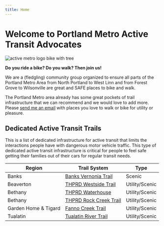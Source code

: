 ```yaml
---
title: Home
---
```


# Welcome to Portland Metro Active Transit Advocates

![active metro logo bike with tree](activemetro.png#floatright)

**Do you ride a bike? Do you walk? Then join us!**

We are a (fledgling) community group organized to ensure all parts of the Portland Metro Area from North Portland to West Linn and from Forest Grove to Wilsonville are great and SAFE places to bike and walk.

The Portland Metro area already has some great pockets of trail infrastructure that we can recommend and we would love to add more. Please [send me an email](mailto:brandon@activemetro.org) with places you love to walk or bike for utility or pleasure.

## Dedicated Active Transit Trails

This is a list of dedicated infrastructure for active transit that limits the interactions people have with dangerous motor vehicle traffic. This type of dedicated active transit infrastructure is critical for people to feel safe getting their families out of their cars for regular transit needs.

| Region    | Trail System      | Type              |
|-----------|-------------------|-------------------| 
| Banks | [Banks Vernonia Trail](https://stateparks.oregon.gov/index.cfm?do=park.profile&parkId=104) | Scenic    |
| Beaverton | [THPRD Westside Trail](https://www.thprd.org/parks-and-trails/westside-trail) | Utility/Scenic |
| Bethany   | [THPRD Waterhouse](https://www.thprd.org/parks-and-trails/waterhouse-trail)  | Utility/Scenic    |
| Bethany   | [THPRD Rock Creek Trail](https://www.thprd.org/parks-and-trails/rock-creek-trail)  | Utility/Scenic    |
| Garden Home & Tigard | [Fanno Creek Trail](https://thprd.org/parks-and-trails/fanno-creek-trail) | Utility/Scenic |
| Tualatin  | [Tualatin River Trail](https://www.tualatinoregon.gov/recreation/tualatin-river-greenway-trail) | Utility/Scenic    |
